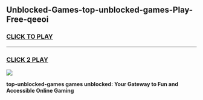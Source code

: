 
## Unblocked-Games-top-unblocked-games-Play-Free-qeeoi
<h3>
<a href="https://premium76.site?title=top-unblocked-games&ref=18A1">CLICK TO PLAY</a></h3>
<hr>

<h3>
<a href="https://premium76.site?title=top-unblocked-games&ref=18A1">CLICK 2 PLAY</a>
  
</h3>

<a href="https://premium76.site?title=top-unblocked-games&ref=18A1"><img src="https://clearcache.store/games.png"></a>


**top-unblocked-games games unblocked: Your Gateway to Fun and Accessible Online Gaming**
